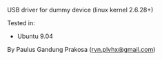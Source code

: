 USB driver for dummy device (linux kernel 2.6.28+)

Tested in:
- Ubuntu 9.04

By Paulus Gandung Prakosa (rvn.plvhx@gmail.com)
